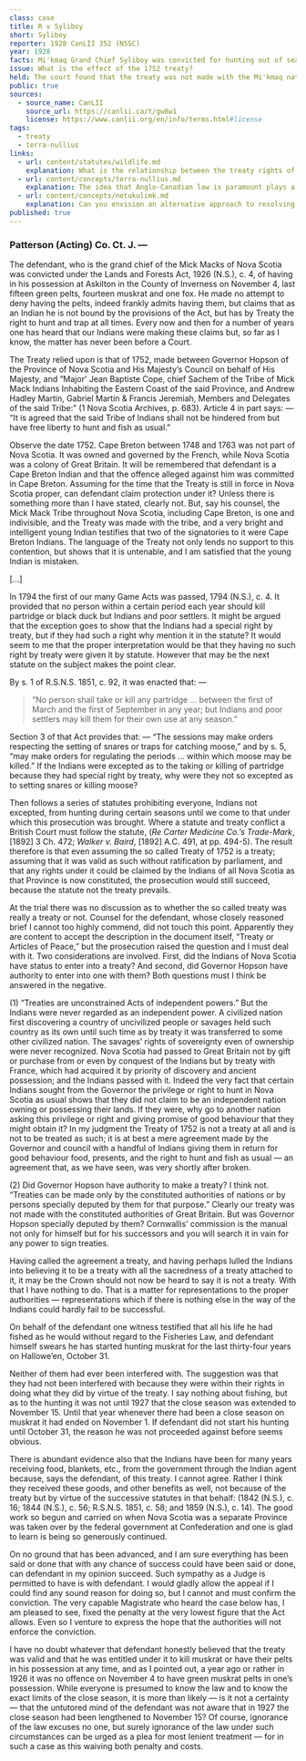 ```yaml
---
class: case
title: R v Syliboy
short: Syliboy
reporter: 1928 CanLII 352 (NSSC)
year: 1928
facts: Mi'kmaq Grand Chief Syliboy was convicted for hunting out of season. He submitted that, per the 1752 Peace and Friendship Treaty, he had the right to hunt at any time.
issue: What is the effect of the 1752 treaty?
held: The court found that the treaty was not made with the Mi'kmaq nation as a whole and did not extend to Cape Breton, that the treaty was never ratified by parliament, that it was ignored by subsequent statutes, and that the Mi'kmaq nation was not an independent power, so could not sign a treaty. As such, it was found to be invalid in the face of the Lands and Forests Act.
public: true
sources:
  - source_name: CanLII
    source_url: https://canlii.ca/t/gw8w1
    license: https://www.canlii.org/en/info/terms.html#license
tags:
  - treaty
  - terra-nullius
links:
  - url: content/statutes/wildlife.md
    explanation: What is the relationship between the treaty rights of a Mi'kmaw hunter and provincial legislation that regulates hunting wildlife? Are treaty rights about "ownership" of wild animals or something different?
  - url: content/concepts/terra-nullius.md
    explanation: The idea that Anglo-Canadian law is paramount plays a key role in the Court's reasoning. How is this connected to the doctrine of terra nullius?
  - url: content/concepts/netukulimk.md
    explanation: Can you envision an alternative approach to resolving this case that refers to or relies on the concept of Netukulimk? How might this reasoning work?
published: true
---
```





### Patterson (Acting) Co. Ct. J. —

The defendant, who is the grand chief of the Mick Macks of Nova Scotia was convicted under the Lands and Forests Act, 1926 (N.S.), c. 4, of having in his possession at Askilton in the County of Inverness on November 4, last fifteen green pelts, fourteen muskrat and one fox. He made no attempt to deny having the pelts, indeed frankly admits having them, but claims that as an Indian he is not bound by the provisions of the Act, but has by Treaty the right to hunt and trap at all times. Every now and then for a number of years one has heard that our Indians were making these claims but, so far as I know, the matter has never been before a Court.

The Treaty relied upon is that of 1752, made between Governor Hopson of the Province of Nova Scotia and His Majesty’s Council on behalf of His Majesty, and “Major’ Jean Baptiste Cope, chief Sachem of the Tribe of Mick Mack Indians Inhabiting the Eastern Coast of the said Province, and Andrew Hadley Martin, Gabriel Martin & Francis Jeremiah, Members and Delegates of the said Tribe:” (1 Nova Scotia Archives, p. 683). Article 4 in part says: — “It is agreed that the said Tribe of Indians shall not be hindered from but have free liberty to hunt and fish as usual.”

Observe the date 1752. Cape Breton between 1748 and 1763 was not part of Nova Scotia. It was owned and governed by the French, while Nova Scotia was a colony of Great Britain. It will be remembered that defendant is a Cape Breton Indian and that the offence alleged against him was committed in Cape Breton. Assuming for the time that the Treaty is still in force in Nova Scotia proper, can defendant claim protection under it? Unless there is something more than I have stated, clearly not. But, say his counsel, the Mick Mack Tribe throughout Nova Scotia, including Cape Breton, is one and indivisible, and the Treaty was made with the tribe, and a very bright and intelligent young Indian testifies that two of the signatories to it were Cape Breton Indians. The language of the Treaty not only lends no support to this contention, but shows that it is untenable, and I am satisfied that the young Indian is mistaken.

<!--

”The following Treaty of Peace,” reads the minute of Council, “was Signed, Ratifyed and Exchanged with the Mick Mack Tribe of Indians, Inhabiting the Eastern Parts of this Province:” (1 Archives, pp. 682-3) computed to be ninety in number, — Cope himself claimed authority over only forty. (1 Archives, p. 671). Eight years before there had been three hundred Indians engaged in the attack on Canso (2 Nova Scotia Historical Society Collections, p. 15), all from “the Eastern Parts of this Province” which shows that Cope and the others who joined with him in the Treaty, really represented only a small portion even of these very Indians they claimed to represent. Notice further, how Cope is described as “chief Sachem of the Tribe of Mick Mack Indians Inhabiting the Eastern Coast of the said Province,” (i.e., Nova Scotia proper) and his fellow signatories as “Members and Delegates of the said Tribe.” Article 3 seems conclusive on the point. There it is provided (p. 683): — “That the said Tribe” (i.e. the tribe inhabiting the eastern coast of Nova Scotia) “shall use their utmost endeavours to bring in the other Indians to Renew and Ratify this Peace.” In the proclamation bringing the Treaty into force, Cope is described as “Chief Sachem of the Chibenaccadie (Shubenacadie) Tribe of Mick Mack Indians, Inhabiting the Eastern Coast of this Province,” and his associates as “Delegates of the said Tribe:” (1 Archives, pp. 685-6).

If the communings leading up to the Treaty (Archives p. 671) be examined it will be seen that Cope calls himself “chief of that part of the Nation that lived in these parts of the province,” (that is near Halifax) and had about forty men under him. He accepted the proposals made to him by the Governor in these words: — “I Major Jean Baptiste Cope do accept ... the conditions of this answer of His Excellency the Governor ... for myself and my people ... and I promise ... to do my utmost Endeavours to bring here the other Tribes of Mickmacks to make a peace:” (Archives, p. 674).

In the face of this evidence there can be no doubt, I think, that the Treaty relied upon was not made with the Mick Mack Tribe as a whole but with a small body of that tribe living in the eastern part of Nova Scotia proper, with headquarters in and about Shubenacadie, and that any benefits under it accrued only to that body and their heirs. The defendant being unable to show any connection, by descent or otherwise, with that body cannot claim any protection from it or any rights under it.

But there is much more than what I might not improperly call internal evidence to show that defendant’s contention that the Treaty was a general and not a local one is untenable. Between 1752 and 1763 we find negotiations going on between the Governor and council and various tribes or local bodies of Indians for treaties: — for instance with the Fort Lawrence (Missiquash) Indians in 1753 and again in 1755; with the Cape Sable Indians in 1753; with Indians near Halifax in 1760; with Chibenaccadie Indians (the very Indians of our Treaty) in 1760 (2 Murdoch’s History of Nova Scotia, pp. 219, 225, 257, 383 and 384). Between same dates we find treaties entered into with Lehéve (LaHave) Indians in 1753, 1760 and 1761; with the Chibenaccadie and Muscadoboit (Shubenacadie and Musquodoboit) Indians in 1760; with certain Indian chiefs in 1761; with the Missiquash Indians, and with the Pictouck and Malagonich (Pictou and Merigomishe) Indians in the same year, (2 Murdoch’s History, pp. 219, 385, 403, 406-7). Why these negotiations — why these treaties if the Treaty of 1752 was general applying to all Nova Scotia?

In none of these treaties, or in the negotiations leading up to them is there any reference to the Treaty of 1752, while there are many to the Treaty of 1725. (1 Archives, pp. 572-3). Indeed the only reference to the Treaty of 1752 that I have been able to find is in that infamous proclamation by Governor Lawrence dated May 14, 1756, wherein he offers a reward of £30 for the capture of any Indian, or £25 ‘for any Indian woman. There it is mentioned as a treaty made with a tribe of Mick Macks. (2 Murdoch’s History, p. 308). We read too that in 1763 a chief of the Indians in the Island of Cape Breton repeatedly applied to the commanding officer at Louisbourg for provisions, which were refused, whereupon the chief said he would apply to the French and did so, (p. 437).

That the Governor in Council of Nova Scotia knew that these treaties were of a local character is evident. On February 29, 1760, that body resolved “to make peace with each chief who came in, and afterwards to have a general treaty signed at Chignecto:” (p. 385).

Counsel for the defendant suggest another way in which the benefits from the Treaty were or should be extended to their client and all other Cape Breton Indians. By Royal Proclamation after the Treaty of Paris, Cape Breton and St. John’s (Prince Edward) Island were annexed to Nova Scotia and three years later the Parliament of Nova Scotia by statute declared that the laws of Nova Scotia extended to the Island of Cape Breton. But the expression, “the Laws of Nova Scotia” had reference only to the general laws of the Province and it would be misusing words to speak of the Treaty of 1752 as a law. At any rate the statute of 1766 (N.S.), c. 1, ceased to have any effect in 1784 when Cape Breton was disjoined from Nova Scotia and created a colony with authority to its Governor to convene the Assembly. Separate Cape Breton and Nova Scotia remained until 1820-21 (N.S.), c. 5. After their union in that year an Act was passed enacting that the administration of justice in the Island of Cape Breton should be conformable to the usage and practice of the Province of Nova Scotia. Nothing is said about general laws or treaties. Presumably no mention of general laws was necessary to make them effective, but surely that cannot be said of treaties.

I have referred to the proclamation after the Treaty of Paris. That is relied upon by the defendant for a reason other than that set out in the preceding paragraph. If that proclamation be examined it will be found that it deals only with those territories or countries, of which Nova Scotia was not one, that had been ceded to Great Britain by France. These territories or countries, exclusive of Cape Breton and St. John’s Island which, as we have seen, were annexed to Nova Scotia, were divided into four distinct governments, namely: Quebec, East Florida, West Florida and Grenada. The references in it to the Indians are specifically limited to the Indians of the three first named governments. One can understand an Indian in Quebec for example making a claim that he was guaranteed certain rights about hunting by the proclamation, but I confess I cannot understand a Cape Breton Indian making any such claim.

I might stop here. If the Treaty did not extend to Cape Breton and the Indians there could make no claim under it or derive any benefits from it, the prosecution must succeed and the conviction of the defendant be confirmed. I think, however, I should express my opinion on the other questions raised for I am in hopes that there will be an appeal from my decision and that upon so important a matter we may have the judgment of an Appeal Court.

Mr. McLennan for the prosecution, whose brief is a joy to read so complete and compact it is, contends that even if the Treaty relied upon by the defendant was made for the whole Mick Mack Tribe and did extend to Cape Breton and included the Indians there, it was almost at once put an end to by the breaking out of war. The ink was not much more than dry on the Treaty when Indians led by a son of Cope (let us hope not that son to whom the complacent Governor had sent a laced hat as a present) were carrying on in the characteristic Indian way a war against Britain. It was the very Indians who were parties to the Treaty that were responsible for the repeated raids upon Dartmouth, (2 Murdoch’s History, p. 231), and it is a well-known and established fact that right down until the Treaty of Paris put an end to the war between England and France the Indians were on the side of France and were carrying on war in her behalf. Would that clause in the Treaty guaranteeing them the right to hunt be in consequence put an end to, or would it be merely suspended? Mr McLennan as I have pointed out argues it would be put an end to, but I am inclined to hold it would only be suspended.

He quotes in support of his contention Woolsey on International Law, 5th ed., p. 272: — “Great Britain admits of no exception to the rule that treaties, as such, are put an cad to by a subsequent war between contracting parties:” but this is not Woolsey’s own language, — it is a quotation from Dr. Twiss’ Law of Nations in Peace, 1884, pp. 440-1, para. 252, and it is clear that Woolsey himself does not hold that view, that he recognizes certain exceptions to the rule that treaties are abrogated by war between the contracting parties. Woolsey points out (p. 272) for example that war between the U.S. and England would not end but would merely suspend the stipulation in the Treaty of 1818, 1 Malloy’s Treaties, p. 631, giving the U.S. liberty “forever to cure and dry fish” in certain places.

The treaty we are discussing was not made with the signatories alone but “with their heirs, and the heirs of their heirs forever,” which seems to me to bring that portion of it giving to one of the contracting parties the right to hunt within Woolsey’s exception. In other words it is my opinion and if it were necessary I would so hold that assuming the Treaty of 1752 to be a treaty the right referred to was only suspended during the war and would become operative again when peace came. Quite recently some Canadians in the U.S. Courts have invoked and successfully invoked the provisions of the Jay Treaty, 1794, 1 Malloy’s Treaties, p. 590, though the war of 1812 has intervened.

A treaty such as that with which we are dealing if made today is one that would require to be ratified by Parliament before becoming effective, and would be invalid until such ratification: (6 Hals., pp. 440-1, para. 679). Though there was authority in Cornwallis’ commission to summon a parliament for Nova Scotia, we all know that none was summoned for some years after the treaty was signed. It is a fair inference I think that after parliament had been assembled and began to legislate this treaty should have been ratified, or otherwise it would lose its validity. At any rate it was not very long after Parliament assumed its functions that a statute was passed which ignored the Treaty and treated it as non-existent.

-->

[...]

In 1794 the first of our many Game Acts was passed, 1794 (N.S.), c. 4. It provided that no person within a certain period each year should kill partridge or black duck but Indians and poor settlers. It might be argued that the exception goes to show that the Indians had a special right by treaty, but if they had such a right why mention it in the statute? It would seem to me that the proper interpretation would be that they having no such right by treaty were given it by statute. However that may be the next statute on the subject makes the point clear.

By s. 1 of R.S.N.S. 1851, c. 92, it was enacted that: —

> ”No person shall take or kill any partridge ... between the first of March and the first of September in any year; but Indians and poor settlers may kill them for their own use at any season.”

Section 3 of that Act provides that: — “The sessions may make orders respecting the setting of snares or traps for catching moose,” and by s. 5, “may make orders for regulating the periods ... within which moose may be killed.” If the Indians were excepted as to the taking or killing of partridge because they had special right by treaty, why were they not so excepted as to setting snares or killing moose?

Then follows a series of statutes prohibiting everyone, Indians not excepted, from hunting during certain seasons until we come to that under which this prosecution was brought. Where a statute and treaty conflict a British Court must follow the statute, (*Re Carter Medicine Co.’s Trade-Mark*, [1892] 3 Ch. 472; *Walker v. Baird*, [1892] A.C. 491, at pp. 494-5). The result therefore is that even assuming the so called Treaty of 1752 is a treaty; assuming that it was valid as such without ratification by parliament, and that any rights under it could be claimed by the Indians of all Nova Scotia as that Province is now constituted, the prosecution would still succeed, because the statute not the treaty prevails.

At the trial there was no discussion as to whether the so called treaty was really a treaty or not. Counsel for the defendant, whose closely reasoned brief I cannot too highly commend, did not touch this point. Apparently they are content to accept the description in the document itself, “Treaty or Articles of Peace,” but the prosecution raised the question and I must deal with it. Two considerations are involved. First, did the Indians of Nova Scotia have status to enter into a treaty? And second, did Governor Hopson have authority to enter into one with them? Both questions must I think be answered in the negative.

(1) “Treaties are unconstrained Acts of independent powers.” But the Indians were never regarded as an independent power. A civilized nation first discovering a country of uncivilized people or savages held such country as its own until such time as by treaty it was transferred to some other civilized nation. The savages’ rights of sovereignty even of ownership were never recognized. Nova Scotia had passed to Great Britain not by gift or purchase from or even by conquest of the Indians but by treaty with France, which had acquired it by priority of discovery and ancient possession; and the Indians passed with it.
Indeed the very fact that certain Indians sought from the Governor the privilege or right to hunt in Nova Scotia as usual shows that they did not claim to be an independent nation owning or possessing their lands. If they were, why go to another nation asking this privilege or right and giving promise of good behaviour that they might obtain it? In my judgment the Treaty of 1752 is not a treaty at all and is not to be treated as such; it is at best a mere agreement made by the Governor and council with a handful of Indians giving them in return for good behaviour food, presents, and the right to hunt and fish as usual — an agreement that, as we have seen, was very shortly after broken.

(2) Did Governor Hopson have authority to make a treaty? I think not. “Treaties can be made only by the constituted authorities of nations or by persons specially deputed by them for that purpose.” Clearly our treaty was not made with the constituted authorities of Great Britain. But was Governor Hopson specially deputed by them? Cornwallis’ commission is the manual not only for himself but for his successors and you will search it in vain for any power to sign treaties.

Having called the agreement a treaty, and having perhaps lulled the Indians into believing it to be a treaty with all the sacredness of a treaty attached to it, it may be the Crown should not now be heard to say it is not a treaty. With that I have nothing to do. That is a matter for representations to the proper authorities — representations which if there is nothing else in the way of the Indians could hardly fail to be successful.

On behalf of the defendant one witness testified that all his life he had fished as he would without regard to the Fisheries Law, and defendant himself swears he has started hunting muskrat for the last thirty-four years on Hallowe’en, October 31.

Neither of them had ever been interfered with. The suggestion was that they had not been interfered with because they were within their rights in doing what they did by virtue of the treaty. I say nothing about fishing, but as to the hunting it was not until 1927 that the close season was extended to November 15. Until that year whenever there had been a close season on muskrat it had ended on November 1. If defendant did not start his hunting until October 31, the reason he was not proceeded against before seems obvious.

There is abundant evidence also that the Indians have been for many years receiving food, blankets, etc., from the government through the Indian agent because, says the defendant, of this treaty. I cannot agree. Rather I think they received these goods, and other benefits as well, not because of the treaty but by virtue of the successive statutes in that behalf: (1842 (N.S.), c. 16; 1844 (N.S.), c. 56; R.S.N.S. 1851, c. 58; and 1859 (N.S.), c. 14). The good work so begun and carried on when Nova Scotia was a separate Province was taken over by the federal government at Confederation and one is glad to learn is being so generously continued.

On no ground that has been advanced, and I am sure everything has been said or done that with any chance of success could have been said or done, can defendant in my opinion succeed. Such sympathy as a Judge is permitted to have is with defendant. I would gladly allow the appeal if I could find any sound reason for doing so, but I cannot and must confirm the conviction. The very capable Magistrate who heard the case below has, I am pleased to see, fixed the penalty at the very lowest figure that the Act allows. Even so I venture to express the hope that the authorities will not enforce the conviction.

I have no doubt whatever that defendant honestly believed that the treaty was valid and that he was entitled under it to kill muskrat or have their pelts in his possession at any time, and as I pointed out, a year ago or rather in 1926 it was no offence on November 4 to have green muskrat pelts in one’s possession. While everyone is presumed to know the law and to know the exact limits of the close season, it is more than likely — is it not a certainty — that the untutored mind of the defendant was not aware that in 1927 the close season had been lengthened to November 15? Of course, ignorance of the law excuses no one, but surely ignorance of the law under such circumstances can be urged as a plea for most lenient treatment — for in such a case as this waiving both penalty and costs.
